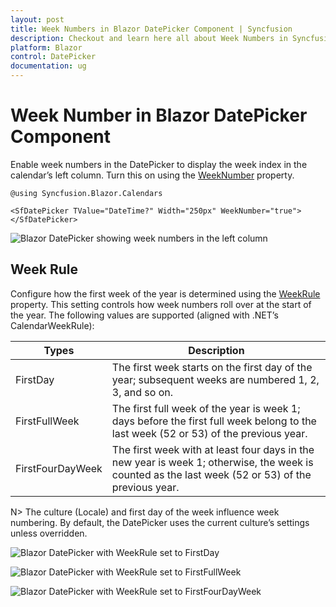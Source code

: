 ```yaml
---
layout: post
title: Week Numbers in Blazor DatePicker Component | Syncfusion
description: Checkout and learn here all about Week Numbers in Syncfusion Blazor DatePicker component and more details.
platform: Blazor
control: DatePicker
documentation: ug
---
```


# Week Number in Blazor DatePicker Component

Enable week numbers in the DatePicker to display the week index in the calendar’s left column. Turn this on using the [WeekNumber](https://help.syncfusion.com/cr/blazor/Syncfusion.Blazor.Calendars.CalendarBase-1.html#Syncfusion_Blazor_Calendars_CalendarBase_1_WeekNumber) property.

```cshtml
@using Syncfusion.Blazor.Calendars

<SfDatePicker TValue="DateTime?" Width="250px" WeekNumber="true"></SfDatePicker>

```

![Blazor DatePicker showing week numbers in the left column](./images/blazor_datepicker_weeknumber.png)

## Week Rule

Configure how the first week of the year is determined using the [WeekRule](https://help.syncfusion.com/cr/blazor/Syncfusion.Blazor.Calendars.CalendarBase-1.html#Syncfusion_Blazor_Calendars_CalendarBase_1_WeekRule) property. This setting controls how week numbers roll over at the start of the year. The following values are supported (aligned with .NET’s CalendarWeekRule):

Types  |Description  
-----|-----
FirstDay | The first week starts on the first day of the year; subsequent weeks are numbered 1, 2, 3, and so on.
FirstFullWeek | The first full week of the year is week 1; days before the first full week belong to the last week (52 or 53) of the previous year.
FirstFourDayWeek | The first week with at least four days in the new year is week 1; otherwise, the week is counted as the last week (52 or 53) of the previous year.

N> The culture (Locale) and first day of the week influence week numbering. By default, the DatePicker uses the current culture’s settings unless overridden.

![Blazor DatePicker with WeekRule set to FirstDay](./images/blazor-datepicker-first-day.png)

![Blazor DatePicker with WeekRule set to FirstFullWeek](./images/blazor-datepicker-first-full-week.png)

![Blazor DatePicker with WeekRule set to FirstFourDayWeek](./images/blazor-datepicker-first-four-Day-Week.png)